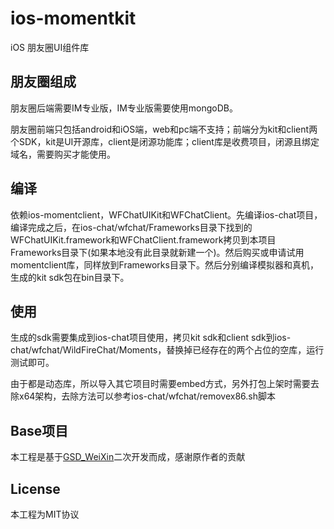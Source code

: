 # ios-momentkit
iOS 朋友圈UI组件库

## 朋友圈组成
朋友圈后端需要IM专业版，IM专业版需要使用mongoDB。

朋友圈前端只包括android和iOS端，web和pc端不支持；前端分为kit和client两个SDK，kit是UI开源库，client是闭源功能库；client库是收费项目，闭源且绑定域名，需要购买才能使用。

## 编译
依赖ios-momentclient，WFChatUIKit和WFChatClient。先编译ios-chat项目，编译完成之后，在ios-chat/wfchat/Frameworks目录下找到的WFChatUIKit.framework和WFChatClient.framework拷贝到本项目Frameworks目录下(如果本地没有此目录就新建一个)。然后购买或申请试用momentclient库，同样放到Frameworks目录下。然后分别编译模拟器和真机，生成的kit sdk包在bin目录下。


## 使用
生成的sdk需要集成到ios-chat项目使用，拷贝kit sdk和client sdk到ios-chat/wfchat/WildFireChat/Moments，替换掉已经存在的两个占位的空库，运行测试即可。

由于都是动态库，所以导入其它项目时需要embed方式，另外打包上架时需要去除x64架构，去除方法可以参考ios-chat/wfchat/removex86.sh脚本

## Base项目
本工程是基于[GSD_WeiXin](https://github.com/gsdios/GSD_WeiXin)二次开发而成，感谢原作者的贡献

## License
本工程为MIT协议
